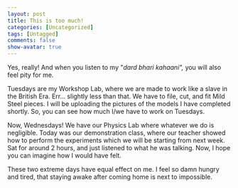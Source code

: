 ```yaml
---
layout: post
title: This is too much!
categories: [Uncategorized]
tags: [Untagged]
comments: false
show-avatar: true
---
```


Yes, really! And when you listen to my "<em>dard bhari kahaani", </em>you will also feel pity for me.

Tuesdays are my Workshop Lab, where we are made to work like a slave in the British Era. Err... slightly less than that. We have to file, cut, and fit Mild Steel pieces. I will be uploading the pictures of the models I have completed shortly. So, you can see how much I/we have to work on Tuesdays.

Now, Wednesdays! We have our Physics Lab where whatever we do is negligible. Today was our demonstration class, where our teacher showed how to perform the experiments which we will be starting from next week. Sat for around 2 hours, and just listened to what he was talking. Now, I hope you can imagine how I would have felt.

These two extreme days have equal effect on me. I feel so damn hungry and tired, that staying awake after coming home is next to impossible.